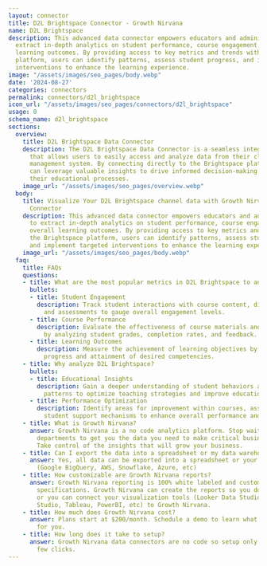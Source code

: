 ```yaml
---
layout: connector
title: D2L Brightspace Connector - Growth Nirvana
name: D2L Brightspace
description: This advanced data connector empowers educators and administrators to
  extract in-depth analytics on student performance, course engagement, and overall
  learning outcomes. By providing access to key metrics and trends within the Brightspace
  platform, users can identify patterns, assess student progress, and implement targeted
  interventions to enhance the learning experience.
image: "/assets/images/seo_pages/body.webp"
date: '2024-08-27'
categories: connectors
permalink: connectors/d2l_brightspace
icon_url: "/assets/images/seo_pages/connectors/d2l_brightspace"
usage: 0
schema_name: d2l_brightspace
sections:
  overview:
    title: D2L Brightspace Data Connector
    description: The D2L Brightspace Data Connector is a seamless integration tool
      that allows users to easily access and analyze data from their cloud-based learning
      management system. By connecting directly to the Brightspace platform, users
      can leverage valuable insights to drive informed decision-making and optimize
      their educational processes.
    image_url: "/assets/images/seo_pages/overview.webp"
  body:
    title: Visualize Your D2L Brightspace channel data with Growth Nirvana's D2L Brightspace
      Connector
    description: This advanced data connector empowers educators and administrators
      to extract in-depth analytics on student performance, course engagement, and
      overall learning outcomes. By providing access to key metrics and trends within
      the Brightspace platform, users can identify patterns, assess student progress,
      and implement targeted interventions to enhance the learning experience.
    image_url: "/assets/images/seo_pages/body.webp"
  faq:
    title: FAQs
    questions:
    - title: What are the most popular metrics in D2L Brightspace to analyze?
      bullets:
      - title: Student Engagement
        description: Track student interactions with course content, discussions,
          and assessments to gauge overall engagement levels.
      - title: Course Performance
        description: Evaluate the effectiveness of course materials and activities
          by analyzing student grades, completion rates, and feedback.
      - title: Learning Outcomes
        description: Measure the achievement of learning objectives by assessing student
          progress and attainment of desired competencies.
    - title: Why analyze D2L Brightspace?
      bullets:
      - title: Educational Insights
        description: Gain a deeper understanding of student behaviors and learning
          patterns to optimize teaching strategies and improve educational outcomes.
      - title: Performance Optimization
        description: Identify areas for improvement within courses, assessments, and
          student support mechanisms to enhance overall performance and success rates.
    - title: What is Growth Nirvana?
      answer: Growth Nirvana is a no code analytics platform. Stop waiting for other
        departments to get you the data you need to make critical business decisions.
        Take control of the insights that will grow your business.
    - title: Can I export the data into a spreadsheet or my data warehouse?
      answer: Yes, all data can be exported into a spreadsheet or your data warehouse
        (Google BigQuery, AWS, Snowflake, Azure, etc)
    - title: How customizable are Growth Nirvana reports?
      answer: Growth Nirvana reporting is 100% white labeled and customized to your
        specifications. Growth Nirvana can create the reports so you don’t have to
        or you can connect your visualization tools (Looker Data Studio/Google Data
        Studio, Tableau, PowerBI, etc) to Growth Nirvana.
    - title: How much does Growth Nirvana cost?
      answer: Plans start at $200/month. Schedule a demo to learn what plan is best
        for you.
    - title: How long does it take to setup?
      answer: Growth Nirvana data connectors are no code so setup only requires a
        few clicks.
---
```

